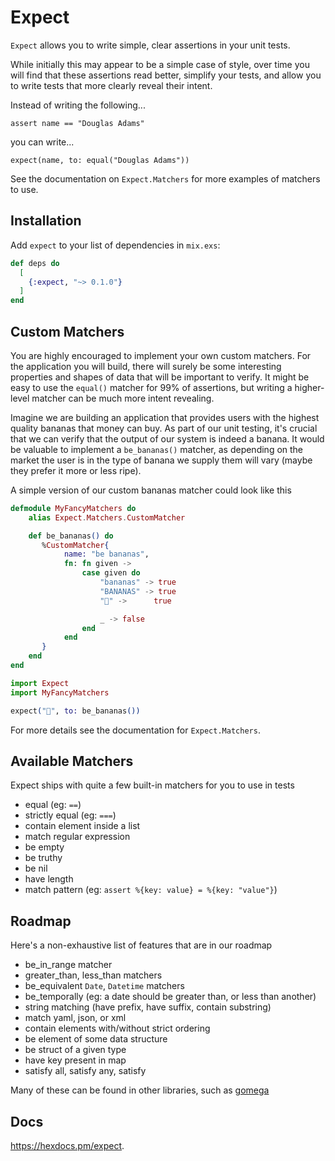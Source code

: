 # Expect

`Expect` allows you to write simple, clear assertions in your unit tests.

While initially this may appear to be a simple case of style, over time
you will find that these assertions read better, simplify your tests, 
and allow you to write tests that more clearly reveal their intent.

Instead of writing the following...

`assert name == "Douglas Adams"`

you can write...

`expect(name, to: equal("Douglas Adams"))`

See the documentation on `Expect.Matchers` for more examples of matchers to use.

## Installation

Add `expect` to your list of dependencies in `mix.exs`:

```elixir
def deps do
  [
    {:expect, "~> 0.1.0"}
  ]
end
```

## Custom Matchers

You are highly encouraged to implement your own custom matchers. For the application you
will build, there will surely be some interesting properties and shapes of data that
will be important to verify. It might be easy to use the `equal()` matcher for 99%
of assertions, but writing a higher-level matcher can be much more intent revealing.

Imagine we are building an application that provides users with the highest quality
bananas that money can buy. As part of our unit testing, it's crucial that we can
verify that the output of our system is indeed a banana. It would be valuable to
implement a `be_bananas()` matcher, as depending on the market the user is in
the type of banana we supply them will vary (maybe they prefer it more or less ripe). 

A simple version of our custom bananas matcher could look like this

```elixir
defmodule MyFancyMatchers do
    alias Expect.Matchers.CustomMatcher

    def be_bananas() do
       %CustomMatcher{
            name: "be bananas",
            fn: fn given ->
                case given do
                    "bananas" -> true
                    "BANANAS" -> true
                    "🍌" ->      true

                    _ -> false
                end
            end
       }
    end
end

import Expect
import MyFancyMatchers

expect("🍌", to: be_bananas())
```

For more details see the documentation for `Expect.Matchers`.

## Available Matchers

Expect ships with quite a few built-in matchers for you to use in tests

* equal (eg: `==`)
* strictly equal (eg: `===`)
* contain element inside a list
* match regular expression
* be empty
* be truthy
* be nil
* have length
* match pattern (eg: `assert %{key: value} = %{key: "value"}`)

## Roadmap

Here's a non-exhaustive list of features that are in our roadmap

* be_in_range matcher
* greater_than, less_than matchers
* be_equivalent `Date`, `Datetime` matchers
* be_temporally (eg: a date should be greater than, or less than another)
* string matching (have prefix, have suffix, contain substring)
* match yaml, json, or xml
* contain elements with/without strict ordering
* be element of some data structure
* be struct of a given type
* have key present in map
* satisfy all, satisfy any, satisfy

Many of these can be found in other libraries, such as [gomega](https://onsi.github.io/gomega/#provided-matchers)

## Docs

<https://hexdocs.pm/expect>.

